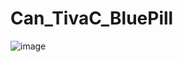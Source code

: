 # Can_TivaC_BluePill
![image](https://github.com/TranNamGithub/Can_TivaC_BluePill/assets/108377446/a6fa2b5b-5829-43e6-8d68-3eca179059cf)

